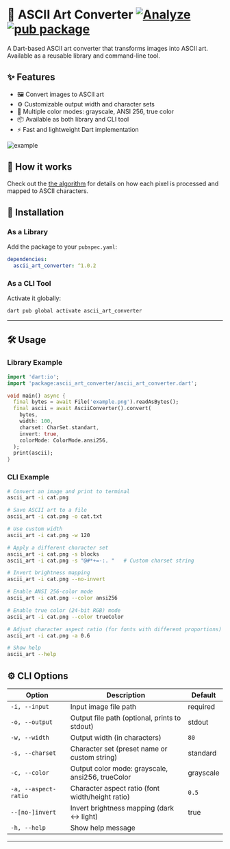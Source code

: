 # 🎨 ASCII Art Converter [![Analyze][analyze-badge]][analyze-link] [![pub package][pub-icon]](https://pub.dev/packages/ascii_art_converter)


A Dart-based ASCII art converter that transforms images into ASCII art. Available as a reusable library and command-line tool.

## ✨ Features

- 🖼️ Convert images to ASCII art
- ⚙️ Customizable output width and character sets
- 🎨 Multiple color modes: grayscale, ANSI 256, true color
- 📦 Available as both library and CLI tool
- ⚡ Fast and lightweight Dart implementation

<img alt="example" src="https://raw.githubusercontent.com/Gj1337/ascii_art_converter/main/doc/gallery.png" />

## 📖 How it works

Check out the [the algorithm](https://github.com/Gj1337/ascii_art_converter/blob/9156cecfbedd814266f37805bbc74e478c51ae4e/doc/how_it_works.md) for details on how each pixel is processed and mapped to ASCII characters.

## 🚀 Installation

### As a Library
Add the package to your `pubspec.yaml`:
```yaml
dependencies:
  ascii_art_converter: ^1.0.2
```

### As a CLI Tool
Activate it globally:
```bash
dart pub global activate ascii_art_converter
```

---

## 🛠️ Usage

### Library Example
```dart
import 'dart:io';
import 'package:ascii_art_converter/ascii_art_converter.dart';

void main() async {
  final bytes = await File('example.png').readAsBytes();
  final ascii = await AsciiConverter().convert(
    bytes,
    width: 100,
    charset: CharSet.standart,
    invert: true,
    colorMode: ColorMode.ansi256,
  );
  print(ascii);
}
```

### CLI Example

```bash
# Convert an image and print to terminal
ascii_art -i cat.png

# Save ASCII art to a file
ascii_art -i cat.png -o cat.txt

# Use custom width
ascii_art -i cat.png -w 120

# Apply a different character set
ascii_art -i cat.png -s blocks
ascii_art -i cat.png -s "@#*+=-:. "   # Custom charset string

# Invert brightness mapping
ascii_art -i cat.png --no-invert

# Enable ANSI 256-color mode
ascii_art -i cat.png --color ansi256

# Enable true color (24-bit RGB) mode
ascii_art -i cat.png --color trueColor

# Adjust character aspect ratio (for fonts with different proportions)
ascii_art -i cat.png -a 0.6

# Show help
ascii_art --help
```


## ⚙️ CLI Options

| Option              | Description                                           | Default   |
|---------------------|-------------------------------------------------------|-----------|
| `-i, --input`       | Input image file path                                | required  |
| `-o, --output`      | Output file path (optional, prints to stdout)         | stdout    |
| `-w, --width`       | Output width (in characters)                         | `80`      |
| `-s, --charset`     | Character set (preset name or custom string)          | standard  |
| `-c, --color`           | Output color mode: grayscale, ansi256, trueColor      | grayscale |
| `-a, --aspect-ratio`| Character aspect ratio (font width/height ratio)      | `0.5`     |
| `--[no-]invert `          | Invert brightness mapping (dark ↔ light)              | true      |
| `-h, --help`        | Show help message                                    |           |

---

<!-- Links -->
[analyze-badge]: https://github.com/Gj1337/ascii_art/actions/workflows/analyze.yaml/badge.svg
[analyze-link]: https://github.com/Gj1337/ascii_art/actions/workflows/analyze.yaml
[pub-icon]: https://img.shields.io/pub/v/ascii_art_converter.svg

